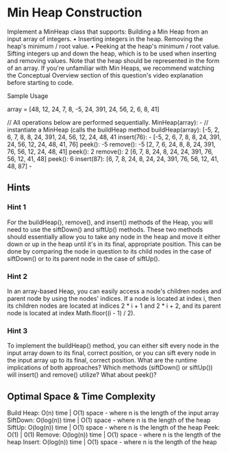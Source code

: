 # Min Heap Construction

Implement a MinHeap class that supports:
Building a Min Heap from an input array of integers.
• Inserting integers in the heap.
Removing the heap's minimum / root value.
• Peeking at the heap's minimum / root value.
Sifting integers up and down the heap, which is to be used when inserting and removing values.
Note that the heap should be represented in the form of an array.
If you're unfamiliar with Min Heaps, we recommend watching the Conceptual Overview section of 
this question's video explanation before starting to code.

Sample Usage

array = [48, 12, 24, 7, 8, -5, 24, 391, 24, 56, 2, 6, 8, 41]

// All operations below are performed sequentially.
MinHeap(array): - // instantiate a MinHeap (calls the buildHeap method buildHeap(array): [-5, 2, 6, 7, 8, 8, 24, 391, 24, 56, 12, 24, 48, 41
insert(76): - [-5, 2, 6, 7, 8, 8, 24, 391, 24, 56, 12, 24, 48, 41, 76]
peek(): -5
remove(): -5 [2, 7, 6, 24, 8, 8, 24, 391, 76, 56, 12, 24, 48, 41]
peek(): 2
remove(): 2 [6, 7, 8, 24, 8, 24, 24, 391, 76, 56, 12, 41, 48]
peek(): 6
insert(87): [6, 7, 8, 24, 8, 24, 24, 391, 76, 56, 12, 41, 48, 87] -

## Hints
### Hint 1

For the buildHeap(), remove(), and insert() methods of the Heap, you will need to use the siftDown() and siftUp() methods. 
These two methods should essentially allow you to take any node in the heap and move it either down or up in the heap 
until it's in its final, appropriate position. This can be done by comparing the node in question to its child nodes 
in the case of siftDown() or to its parent node in the case of siftUp().

### Hint 2
In an array-based Heap, you can easily access a node's children nodes and parent node by using the nodes' indices. 
If a node is located at index i, then its children nodes are located at indices 2 * i + 1 and 2 * i + 2, and its 
parent node is located at index Math.floor((i - 1) / 2).

### Hint 3
To implement the buildHeap() method, you can either sift every node in the input array down to its final, correct 
position, or you can sift every node in the input array up to its final, correct position. What are the runtime 
implications of both approaches? Which methods (siftDown() or siftUp()) will insert() and remove() utilize? 
What about peek()?

## Optimal Space & Time Complexity
Build Heap: O(n) time | O(1) space - where n is the length of the input array SiftDown: O(log(n)) time | O(1) 
space - where n is the length of the heap SiftUp: O(log(n)) time | O(1) space - where n is the length of the heap Peek: O(1) | 0(1) 
Remove: O(log(n)) time | O(1) space - where n is the length of the heap Insert: O(log(n)) time | O(1) space - where n is the length of the heap
